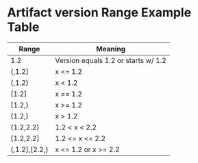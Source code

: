 # Artifact version Range Example Table

| Range | Meaning | 
| --- | --- |
| 1.2 | Version equals 1.2 or starts w/ 1.2 |
| (,1.2] | x <= 1.2 |
| (,1.2) | x < 1.2 |
| [1.2] | x == 1.2 |
| [1.2,) | x >= 1.2 |
| (1.2,) | x > 1.2 |
| (1.2,2.2) | 1.2 < x < 2.2 |
| [1.2,2.2] | 1.2 <= x <= 2.2 |
| (,1.2],[2.2,) | x <= 1.2 or x >= 2.2 |